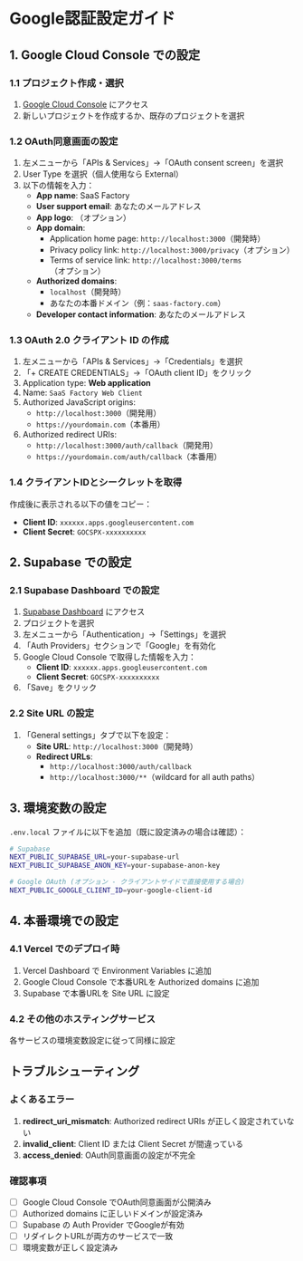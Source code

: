 # Google認証設定ガイド

## 1. Google Cloud Console での設定

### 1.1 プロジェクト作成・選択
1. [Google Cloud Console](https://console.cloud.google.com/) にアクセス
2. 新しいプロジェクトを作成するか、既存のプロジェクトを選択

### 1.2 OAuth同意画面の設定
1. 左メニューから「APIs & Services」→「OAuth consent screen」を選択
2. User Type を選択（個人使用なら External）
3. 以下の情報を入力：
   - **App name**: SaaS Factory
   - **User support email**: あなたのメールアドレス
   - **App logo**: （オプション）
   - **App domain**: 
     - Application home page: `http://localhost:3000`（開発時）
     - Privacy policy link: `http://localhost:3000/privacy`（オプション）
     - Terms of service link: `http://localhost:3000/terms`（オプション）
   - **Authorized domains**: 
     - `localhost`（開発時）
     - あなたの本番ドメイン（例：`saas-factory.com`）
   - **Developer contact information**: あなたのメールアドレス

### 1.3 OAuth 2.0 クライアント ID の作成
1. 左メニューから「APIs & Services」→「Credentials」を選択
2. 「+ CREATE CREDENTIALS」→「OAuth client ID」をクリック
3. Application type: **Web application**
4. Name: `SaaS Factory Web Client`
5. Authorized JavaScript origins:
   - `http://localhost:3000`（開発用）
   - `https://yourdomain.com`（本番用）
6. Authorized redirect URIs:
   - `http://localhost:3000/auth/callback`（開発用）
   - `https://yourdomain.com/auth/callback`（本番用）

### 1.4 クライアントIDとシークレットを取得
作成後に表示される以下の値をコピー：
- **Client ID**: `xxxxxx.apps.googleusercontent.com`
- **Client Secret**: `GOCSPX-xxxxxxxxxx`

## 2. Supabase での設定

### 2.1 Supabase Dashboard での設定
1. [Supabase Dashboard](https://supabase.com/dashboard) にアクセス
2. プロジェクトを選択
3. 左メニューから「Authentication」→「Settings」を選択
4. 「Auth Providers」セクションで「Google」を有効化
5. Google Cloud Console で取得した情報を入力：
   - **Client ID**: `xxxxxx.apps.googleusercontent.com`
   - **Client Secret**: `GOCSPX-xxxxxxxxxx`
6. 「Save」をクリック

### 2.2 Site URL の設定
1. 「General settings」タブで以下を設定：
   - **Site URL**: `http://localhost:3000`（開発時）
   - **Redirect URLs**: 
     - `http://localhost:3000/auth/callback`
     - `http://localhost:3000/**`（wildcard for all auth paths）

## 3. 環境変数の設定

`.env.local` ファイルに以下を追加（既に設定済みの場合は確認）：

```bash
# Supabase
NEXT_PUBLIC_SUPABASE_URL=your-supabase-url
NEXT_PUBLIC_SUPABASE_ANON_KEY=your-supabase-anon-key

# Google OAuth (オプション - クライアントサイドで直接使用する場合)
NEXT_PUBLIC_GOOGLE_CLIENT_ID=your-google-client-id
```

## 4. 本番環境での設定

### 4.1 Vercel でのデプロイ時
1. Vercel Dashboard で Environment Variables に追加
2. Google Cloud Console で本番URLを Authorized domains に追加
3. Supabase で本番URLを Site URL に設定

### 4.2 その他のホスティングサービス
各サービスの環境変数設定に従って同様に設定

## トラブルシューティング

### よくあるエラー
1. **redirect_uri_mismatch**: Authorized redirect URIs が正しく設定されていない
2. **invalid_client**: Client ID または Client Secret が間違っている  
3. **access_denied**: OAuth同意画面の設定が不完全

### 確認事項
- [ ] Google Cloud Console でOAuth同意画面が公開済み
- [ ] Authorized domains に正しいドメインが設定済み
- [ ] Supabase の Auth Provider でGoogleが有効
- [ ] リダイレクトURLが両方のサービスで一致
- [ ] 環境変数が正しく設定済み